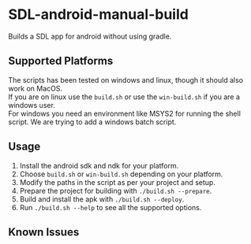 # SDL-android-manual-build
Builds a SDL app for android without using gradle.

## Supported Platforms
The scripts has been tested on windows and linux, though it should also work on MacOS.  
If you are on linux use the `build.sh` or use the `win-build.sh` if you are a windows user.  
For windows you need an environment like MSYS2 for running the shell script. We are trying to add a windows batch script.

## Usage
1. Install the android sdk and ndk for your platform.
2. Choose `build.sh` or `win-build.sh` depending on your platform.
3. Modify the paths in the script as per your project and setup.
4. Prepare the project for building with `./build.sh --prepare`.
5. Build and install the apk with `./build.sh --deploy`.
6. Run `./build.sh --help` to see all the supported options.

## Known Issues
